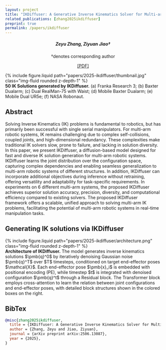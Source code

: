 ```yaml
---
layout: project
title: "IKDiffuser: A Generative Inverse Kinematics Solver for Multi-arm Robots via Diffusion Model"
related_publications: [zhang2025ikdiffuser]
preprint: true
permalink: /papers/ikdiffuser
---
```


<h5 style="text-align: center;">
Zeyu Zhang, Ziyuan Jiao†
</h5>
<p style="text-align: center;">
†denotes corresponding author
</p>
<p style="text-align: center;">
<a href="https://www.arxiv.org/pdf/2506.13087" target="_blank">[PDF]</a>
</p>

<div class="row mt-3">
    <div class="col-md-10 col-lg-8 mx-auto mt-3 mt-md-0">
        {% include figure.liquid path="papers/2025-ikdiffuser/thumbnail.jpg" class="img-fluid rounded z-depth-1" %}
    </div>
</div>
<div class="caption">
    <b>50 IK Solutions generated by IKDiffuser.</b> (a) Franka Research 3; (b) Baxter Dualarm; (c) Dual RealMan-75 with Waist; (d) Mobile Baxter Dualarm; (e) Mobile Dual UR5e; (f) NASA Robonaut.
</div>

## Abstract

Solving Inverse Kinematics (IK) problems is fundamental to robotics, but has primarily been successful with single serial manipulators. For multi-arm robotic systems, IK remains challenging due to complex self-collisions, coupled joints, and high-dimensional redundancy. These complexities make traditional IK solvers slow, prone to failure, and lacking in solution diversity. In this paper, we present IKDiffuser, a diffusion-based model designed for fast and diverse IK solution generation for multi-arm robotic systems. IKDiffuser learns the joint distribution over the configuration space, capturing complex dependencies and enabling seamless generalization to multi-arm robotic systems of different structures. In addition, IKDiffuser can incorporate additional objectives during inference without retraining, offering versatility and adaptability for task-specific requirements. In experiments on 6 different multi-arm systems, the proposed IKDiffuser achieves superior solution accuracy, precision, diversity, and computational efficiency compared to existing solvers. The proposed IKDiffuser framework offers a scalable, unified approach to solving multi-arm IK problems, facilitating the potential of multi-arm robotic systems in real-time manipulation tasks.

## Generating IK solutions via IKDiffuser

<div class="row mt-3">
    <div class="col-sm">
        {% include figure.liquid path="papers/2025-ikdiffuser/architecture.png" class="img-fluid rounded z-depth-1" %}
    </div>
</div>
<div class="caption">
     <b>Architecture of IKDiffuser.</b> The model generates inverse kinematics solutions $\pmb{q}^0$ by iteratively denoising Gaussian noise $\pmb{q}^T$ over $T$ timesteps, conditioned on target end-effector poses $\mathcal{X}$. Each end-effector pose $\pmb{x}_i$ is embedded with positional encoding (PE), while timestep $t$ is integrated with denoised configuration $\pmb{q}^t$ through a Residual block. The Transformer block employs cross-attention to learn the relation between joint configurations and end-effector poses, with detailed block structures shown in the colored boxes on the right.
</div>

## BibTex

```bibtex
@misc{zhang2025ikdiffuser,
  title = {IKDiffuser: A Generative Inverse Kinematics Solver for Multi-arm Robots via Diffusion Model},
  author = {Zhang, Zeyu and Jiao, Ziyuan},
  journal = {arXiv preprint arXiv:2506.13087},
  year = {2025},
}
```
